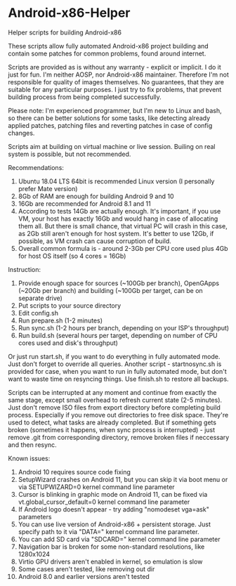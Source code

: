# Android-x86-Helper
Helper scripts for building Android-x86

These scripts allow fully automated Android-x86 project building and contain some patches for common problems, found around internet.

Scripts are provided as is without any warranty - explicit or implicit. I do it just for fun. I'm neither AOSP, nor Android-x86 maintainer. Therefore I'm not responsible for quality of images themselves. No guarantees, that they are suitable for any particular purposes. I just try to fix problems, that prevent building process from being completed successfully.

Please note: I'm experienced programmer, but I'm new to Linux and bash, so there can be better solutions for some tasks, like detecting already applied patches, patching files and reverting patches in case of config changes.

Scripts aim at building on virtual machine or live session. Builing on real system is possible, but not recommended.

Recommendations:
1) Ubuntu 18.04 LTS 64bit is recommended Linux version (I personally prefer Mate version)
2) 8Gb of RAM are enough for building Android 9 and 10
3) 16Gb are recommended for Android 8.1 and 11
4) According to tests 14Gb are actually enough. It's important, if you use VM, your host has exactly 16Gb and would hang in case of allocating them all. But there is small chance, that virtual PC will crash in this case, as 2Gb still aren't enough for host system. It's better to use 12Gb, if possible, as VM crash can cause corruption of build.
5) Overall common formula is - around 2-3Gb per CPU core used plus 4Gb for host OS itself (so 4 cores = 16Gb)

Instruction:
1) Provide enough space for sources (~100Gb per branch), OpenGApps (~20Gb per branch) and building (~100Gb per target, can be on separate drive)
2) Put scripts to your source directory
3) Edit config.sh
4) Run prepare.sh (1-2 minutes)
5) Run sync.sh (1-2 hours per branch, depending on your ISP's throughput)
6) Run build.sh (several hours per target, depending on number of CPU cores used and disk's throughput)

Or just run start.sh, if you want to do everything in fully automated mode. Just don't forget to override all queries. Another script - startnosync.sh is provided for case, when you want to run in fully automated mode, but don't want to waste time on resyncing things. Use finish.sh to restore all backups.

Scripts can be interrupted at any moment and continue from exactly the same stage, except small overhead to refresh current state (2-5 minutes). Just don't remove ISO files from export directory before completing build process. Especially if you remove out directories to free disk space. They're used to detect, what tasks are already completed. But if something gets broken (sometimes it happens, when sync process is interrupted) - just remove .git from corresponding directory, remove broken files if neccessary and then resync.

Known issues:
1) Android 10 requires source code fixing
2) SetupWizard crashes on Android 11, but you can skip it via boot menu or via SETUPWIZARD=0 kernel command line parameter
3) Cursor is blinking in graphic mode on Android 11, can be fixed via vt.global_cursor_default=0 kernel command line parameter
4) If Android logo doesn't appear - try adding "nomodeset vga=ask" parameters
5) You can use live version of Android-x86 + persistent storage. Just specify path to it via "DATA=<path>" kernel command line parameter.
6) You can add SD card via "SDCARD=<path>" kernel command line parameter
7) Navigation bar is broken for some non-standard resolutions, like 1280x1024
8) Virtio GPU drivers aren't enabled in kernel, so emulation is slow
9) Some cases aren't tested, like removing out dir
10) Android 8.0 and earlier versions aren't tested
